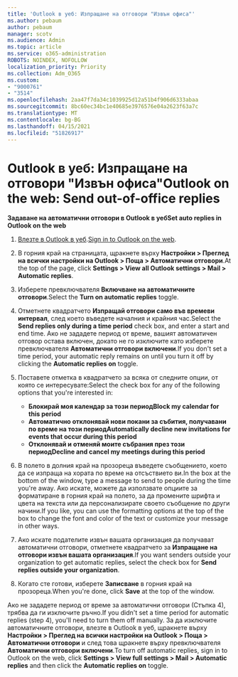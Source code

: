```yaml
---
title: 'Outlook в уеб: Изпращане на отговори "Извън офиса"'
ms.author: pebaum
author: pebaum
manager: scotv
ms.audience: Admin
ms.topic: article
ms.service: o365-administration
ROBOTS: NOINDEX, NOFOLLOW
localization_priority: Priority
ms.collection: Adm_O365
ms.custom:
- "9000761"
- "3514"
ms.openlocfilehash: 2aa47f7da34c1039925d12a51b4f906d6333abaa
ms.sourcegitcommit: 8bc60ec34bc1e40685e3976576e04a2623f63a7c
ms.translationtype: MT
ms.contentlocale: bg-BG
ms.lasthandoff: 04/15/2021
ms.locfileid: "51826917"
---
```

# <a name="outlook-on-the-web-send-out-of-office-replies"></a><span data-ttu-id="11fe1-102">Outlook в уеб: Изпращане на отговори "Извън офиса"</span><span class="sxs-lookup"><span data-stu-id="11fe1-102">Outlook on the web: Send out-of-office replies</span></span>

<span data-ttu-id="11fe1-103">**Задаване на автоматични отговори в Outlook в уеб**</span><span class="sxs-lookup"><span data-stu-id="11fe1-103">**Set auto replies in Outlook on the web**</span></span>

1. <span data-ttu-id="11fe1-104">[Влезте в Outlook в уеб](https://support.office.com/article/how-to-sign-in-to-outlook-on-the-web-763fab4d-0138-4814-b450-37fc286bcb79).</span><span class="sxs-lookup"><span data-stu-id="11fe1-104">[Sign in to Outlook on the web](https://support.office.com/article/how-to-sign-in-to-outlook-on-the-web-763fab4d-0138-4814-b450-37fc286bcb79).</span></span>

2. <span data-ttu-id="11fe1-105">В горния край на страницата, щракнете върху **Настройки > Преглед на всички настройки на Outlook > Поща > Автоматични отговори**.</span><span class="sxs-lookup"><span data-stu-id="11fe1-105">At the top of the page, click **Settings > View all Outlook settings > Mail > Automatic replies**.</span></span>

3. <span data-ttu-id="11fe1-106">Изберете превключвателя **Включване на автоматичните отговори**.</span><span class="sxs-lookup"><span data-stu-id="11fe1-106">Select the **Turn on automatic replies** toggle.</span></span>

4. <span data-ttu-id="11fe1-107">Отметнете квадратчето **Изпращай отговори само във времеви интервал**, след което въведете началния и крайния час.</span><span class="sxs-lookup"><span data-stu-id="11fe1-107">Select the **Send replies only during a time period** check box, and enter a start and end time.</span></span> <span data-ttu-id="11fe1-108">Ако не зададете период от време, вашият автоматичен отговор остава включен, докато не го изключите като изберете превключвателя **Автоматични отговори включени**.</span><span class="sxs-lookup"><span data-stu-id="11fe1-108">If you don't set a time period, your automatic reply remains on until you turn it off by clicking the **Automatic replies on** toggle.</span></span>

5. <span data-ttu-id="11fe1-109">Поставете отметка в квадратчето за всяка от следните опции, от която се интересувате:</span><span class="sxs-lookup"><span data-stu-id="11fe1-109">Select the check box for any of the following options that you're interested in:</span></span>
    - <span data-ttu-id="11fe1-110">**Блокирай моя календар за този период**</span><span class="sxs-lookup"><span data-stu-id="11fe1-110">**Block my calendar for this period**</span></span>
    - <span data-ttu-id="11fe1-111">**Автоматично отклонявай нови покани за събития, получавани по време на този период**</span><span class="sxs-lookup"><span data-stu-id="11fe1-111">**Automatically decline new invitations for events that occur during this period**</span></span>
    - <span data-ttu-id="11fe1-112">**Отклонявай и отменяй моите събрания през този период**</span><span class="sxs-lookup"><span data-stu-id="11fe1-112">**Decline and cancel my meetings during this period**</span></span>

6. <span data-ttu-id="11fe1-113">В полето в долния край на прозореца въведете съобщението, което да се изпраща на хората по време на отсъствието ви.</span><span class="sxs-lookup"><span data-stu-id="11fe1-113">In the box at the bottom of the window, type a message to send to people during the time you're away.</span></span> <span data-ttu-id="11fe1-114">Ако искате, можете да използвате опциите за форматиране в горния край на полето, за да промените шрифта и цвета на текста или да персонализирате своето съобщение по други начини.</span><span class="sxs-lookup"><span data-stu-id="11fe1-114">If you like, you can use the formatting options at the top of the box to change the font and color of the text or customize your message in other ways.</span></span>

7. <span data-ttu-id="11fe1-115">Ако искате подателите извън вашата организация да получават автоматични отговори, отметнете квадратчето за **Изпращане на отговори извън вашата организация**.</span><span class="sxs-lookup"><span data-stu-id="11fe1-115">If you want senders outside your organization to get automatic replies, select the check box for **Send replies outside your organization**.</span></span>

8. <span data-ttu-id="11fe1-116">Когато сте готови, изберете **Записване** в горния край на прозореца.</span><span class="sxs-lookup"><span data-stu-id="11fe1-116">When you're done, click **Save** at the top of the window.</span></span>

<span data-ttu-id="11fe1-117">Ако не зададете период от време за автоматични отговори (Стъпка 4), трябва да ги изключите ръчно.</span><span class="sxs-lookup"><span data-stu-id="11fe1-117">If you didn't set a time period for automatic replies (step 4), you'll need to turn them off manually.</span></span> <span data-ttu-id="11fe1-118">За да изключите автоматичните отговори, влезте в Outlook в уеб, щракнете върху **Настройки > Преглед на всички настройки на Outlook > Поща > Автоматични отговори** и след това щракнете върху превключвателя **Автоматични отговори включени**.</span><span class="sxs-lookup"><span data-stu-id="11fe1-118">To turn off automatic replies, sign in to Outlook on the web, click **Settings > View full settings > Mail > Automatic replies** and then click the **Automatic replies on** toggle.</span></span>
